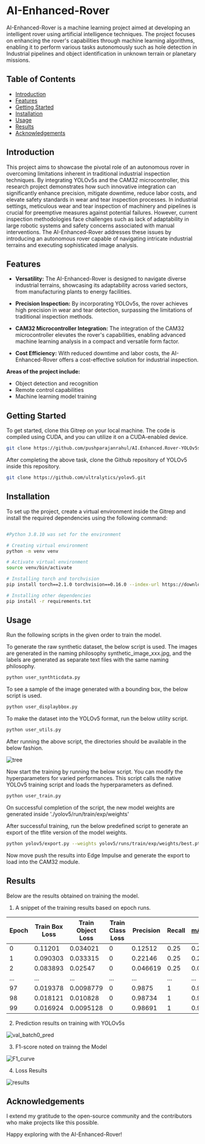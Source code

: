 # AI-Enhanced-Rover

AI-Enhanced-Rover is a machine learning project aimed at developing an intelligent rover using artificial intelligence techniques. The project focuses on enhancing the rover's capabilities through machine learning algorithms, enabling it to perform various tasks autonomously such as hole detection in Industrial pipelines and object identification in unknown terrain or planetary missions.

## Table of Contents

- [Introduction](#introduction)
- [Features](#features)
- [Getting Started](#getting-started)
- [Installation](#installation)
- [Usage](#usage)
- [Results](#results)
- [Acknowledgements](#acknowledgements)

## Introduction

This project aims to showcase the pivotal role of an autonomous rover in overcoming limitations inherent in traditional industrial inspection techniques. By integrating YOLOv5s and the CAM32 microcontroller, this research project demonstrates how such innovative integration can significantly enhance precision, mitigate downtime, reduce labor costs, and elevate safety standards in wear and tear inspection processes. In industrial settings, meticulous wear and tear inspection of machinery and pipelines is crucial for preemptive measures against potential failures. However, current inspection methodologies face challenges such as lack of adaptability in large robotic systems and safety concerns associated with manual interventions. The AI-Enhanced-Rover addresses these issues by introducing an autonomous rover capable of navigating intricate industrial terrains and executing sophisticated image analysis.

## Features

- **Versatility:** The AI-Enhanced-Rover is designed to navigate diverse industrial terrains, showcasing its adaptability across varied sectors, from manufacturing plants to energy facilities.

- **Precision Inspection:** By incorporating YOLOv5s, the rover achieves high precision in wear and tear detection, surpassing the limitations of traditional inspection methods.

- **CAM32 Microcontroller Integration:** The integration of the CAM32 microcontroller elevates the rover's capabilities, enabling advanced machine learning analysis in a compact and versatile form factor.

- **Cost Efficiency:** With reduced downtime and labor costs, the AI-Enhanced-Rover offers a cost-effective solution for industrial inspection.

**Areas of the project include:**

- Object detection and recognition
- Remote control capabilities
- Machine learning model training

## Getting Started

To get started, clone this Gitrep on your local machine. The code is compiled using CUDA, and you can utilize it on a CUDA-enabled device.

```bash
git clone https://github.com/pushparajanrahul/AI.Enhanced.Rover-YOLOv5s-CAM32.git

```

After completing the above task, clone the Github repository of YOLOv5 inside this repository.

```bash
git clone https://github.com/ultralytics/yolov5.git

```

## Installation

To set up the project, create a virtual environment inside the Gitrep and install the required dependencies using the following command:

```bash

#Python 3.8.10 was set for the environment

# Creating virtual environment 
python -m venv venv

# Activate virtual environment
source venv/bin/activate

# Installing torch and torchvision
pip install torch==2.1.0 torchvision==0.16.0 --index-url https://download.pytorch.org/whl/cu121

# Installing other dependencies
pip install -r requirements.txt
```

## Usage

Run the following scripts in the given order to train the model.

To generate the raw synthetic dataset, the below script is used. The images are generated in the naming philosophy synthetic_image_xxx.jpg, and the labels are generated as separate text files with the same naming philosophy.

```bash
python user_synthticdata.py

```

To see a sample of the image generated with a bounding box, the below script is used.

```bash
python user_displaybbox.py

```

To make the dataset into the YOLOv5 format, run the below utility script. 

```bash
python user_utils.py

```

After running the above script, the directories should be available in the below fashion.

![tree](https://github.com/pushparajanrahul/AI.Enhanced.Rover-YOLOv5s-CAM32/assets/124497777/b5cb26c3-95ef-4c25-96a1-895487dec8c8)



Now start the training by running the below script. You can modify the hyperparameters for varied performances. This script calls the native YOLOv5 training script and loads the hyperparameters as defined.

```bash
python user_train.py

```

On successful completion of the script, the new model weights are generated inside './yolov5/run/train/exp/weights'

After successful training, run the below predefined script to generate an export of the tflite version of the model weights.

```bash
python yolov5/export.py --weights yolov5/runs/train/exp/weights/best.pt --int8 --include tflite

```

Now move push the results into Edge Impulse and generate the export to load into the CAM32 module.


## Results

Below are the results obtained on training the model.

1. A snippet of the training results based on epoch runs.

| Epoch | Train Box Loss | Train Object Loss | Train Class Loss | Precision | Recall | mAP@0.5 | mAP@0.5:0.95 | Validation Box Loss | Validation Object Loss | Validation Class Loss | Learning Rate 0 | Learning Rate 1 | Learning Rate 2 |
|-------|-----------------|-------------------|------------------|-----------|--------|---------|--------------|----------------------|------------------------|-----------------------|------------------|------------------|------------------|
| 0     | 0.11201         | 0.034021          | 0                | 0.12512   | 0.25   | 0.25825 | 0.061079     | 0.089727             | 0.021944               | 0                     | 0.070833         | 0.0032407         | 0.0032407         |
| 1     | 0.090303        | 0.033315          | 0                | 0.22146   | 0.25   | 0.21254 | 0.046375     | 0.06471              | 0.019151               | 0                     | 0.040768         | 0.006509          | 0.006509          |
| 2     | 0.083893        | 0.02547           | 0                | 0.046619  | 0.25   | 0.034776| 0.0090582    | 0.074776             | 0.017544               | 0                     | 0.010637         | 0.0097112         | 0.0097112         |
| ...   | ...             | ...               | ...              | ...       | ...    | ...     | ...          | ...                  | ...                    | ...                   | ...              | ...              | ...              |
| 97    | 0.019378        | 0.0098779         | 0                | 0.9875    | 1      | 0.995   | 0.92041      | 0.010113             | 0.0035527              | 0                     | 0.000496         | 0.000496          | 0.000496          |
| 98    | 0.018121        | 0.010828          | 0                | 0.98734   | 1      | 0.995   | 0.93728      | 0.010215             | 0.0035791              | 0                     | 0.000397         | 0.000397          | 0.000397          |
| 99    | 0.016924        | 0.0095128         | 0                | 0.98691   | 1      | 0.995   | 0.94557      | 0.010214             | 0.0035625              | 0                     | 0.000298         | 0.000298          | 0.000298          |


2. Prediction results on training with YOLOv5s

![val_batch0_pred](https://github.com/pushparajanrahul/AI.Enhanced.Rover-YOLOv5s-CAM32/assets/124497777/a086fc04-a186-459d-aa64-c0ad52d2594d)

3. F1-score noted on trainng the Model

![F1_curve](https://github.com/pushparajanrahul/AI.Enhanced.Rover-YOLOv5s-CAM32/assets/124497777/be29cf26-942a-4b50-aba7-cf9de5139c67)

4. Loss Results

![results](https://github.com/pushparajanrahul/AI.Enhanced.Rover-YOLOv5s-CAM32/assets/124497777/e4ae32df-cbaf-4013-ab56-ff14b487bb4e)




## Acknowledgements

I extend my gratitude to the open-source community and the contributors who make projects like this possible.

Happy exploring with the AI-Enhanced-Rover!


